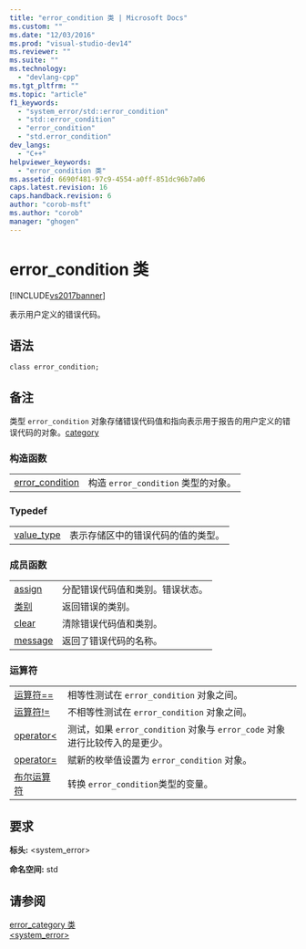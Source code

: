```yaml
---
title: "error_condition 类 | Microsoft Docs"
ms.custom: ""
ms.date: "12/03/2016"
ms.prod: "visual-studio-dev14"
ms.reviewer: ""
ms.suite: ""
ms.technology: 
  - "devlang-cpp"
ms.tgt_pltfrm: ""
ms.topic: "article"
f1_keywords: 
  - "system_error/std::error_condition"
  - "std::error_condition"
  - "error_condition"
  - "std.error_condition"
dev_langs: 
  - "C++"
helpviewer_keywords: 
  - "error_condition 类"
ms.assetid: 6690f481-97c9-4554-a0ff-851dc96b7a06
caps.latest.revision: 16
caps.handback.revision: 6
author: "corob-msft"
ms.author: "corob"
manager: "ghogen"
---
```

# error_condition 类
[!INCLUDE[vs2017banner](../assembler/inline/includes/vs2017banner.md)]

表示用户定义的错误代码。  
  
## 语法  
  
```  
class error_condition;  
```  
  
## 备注  
 类型 `error_condition` 对象存储错误代码值和指向表示用于报告的用户定义的错误代码的对象。[category](../standard-library/error-category-class.md)  
  
### 构造函数  
  
|||  
|-|-|  
|[error\_condition](../Topic/error_condition::error_condition.md)|构造 `error_condition` 类型的对象。|  
  
### Typedef  
  
|||  
|-|-|  
|[value\_type](../Topic/error_condition::value_type.md)|表示存储区中的错误代码的值的类型。|  
  
### 成员函数  
  
|||  
|-|-|  
|[assign](../Topic/error_condition::assign.md)|分配错误代码值和类别。错误状态。|  
|[类别](../Topic/error_condition::category.md)|返回错误的类别。|  
|[clear](../Topic/error_condition::clear.md)|清除错误代码值和类别。|  
|[message](../Topic/error_condition::message.md)|返回了错误代码的名称。|  
  
### 运算符  
  
|||  
|-|-|  
|[运算符\=\=](../Topic/error_condition::operator==.md)|相等性测试在 `error_condition` 对象之间。|  
|[运算符\!\=](../Topic/error_condition::operator!=.md)|不相等性测试在 `error_condition` 对象之间。|  
|[operator\<](../Topic/error_condition::operator%3C.md)|测试，如果 `error_condition` 对象与 `error_code` 对象进行比较传入的是更少。|  
|[operator\=](../Topic/error_condition::operator=.md)|赋新的枚举值设置为 `error_condition` 对象。|  
|[布尔运算符](../Topic/error_condition::operator%20bool.md)|转换 `error_condition`类型的变量。|  
  
## 要求  
 **标头:** \<system\_error\>  
  
 **命名空间:**  std  
  
## 请参阅  
 [error\_category 类](../standard-library/error-category-class.md)   
 [\<system\_error\>](../standard-library/system-error.md)